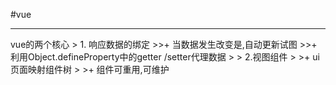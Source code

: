 #vue
<hr>
vue的两个核心
> 1. 响应数据的绑定
>>+ 当数据发生改变是,自动更新试图
>>+ 利用Object.defineProperty中的getter /setter代理数据
>
> 2.视图组件
> >+ ui页面映射组件树
> >+ 组件可重用,可维护